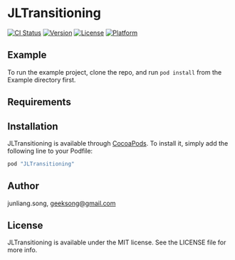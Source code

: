 # JLTransitioning

[![CI Status](http://img.shields.io/travis/junliang.song/JLTransitioning.svg?style=flat)](https://travis-ci.org/junliang.song/JLTransitioning)
[![Version](https://img.shields.io/cocoapods/v/JLTransitioning.svg?style=flat)](http://cocoapods.org/pods/JLTransitioning)
[![License](https://img.shields.io/cocoapods/l/JLTransitioning.svg?style=flat)](http://cocoapods.org/pods/JLTransitioning)
[![Platform](https://img.shields.io/cocoapods/p/JLTransitioning.svg?style=flat)](http://cocoapods.org/pods/JLTransitioning)

## Example

To run the example project, clone the repo, and run `pod install` from the Example directory first.

## Requirements

## Installation

JLTransitioning is available through [CocoaPods](http://cocoapods.org). To install
it, simply add the following line to your Podfile:

```ruby
pod "JLTransitioning"
```

## Author

junliang.song, geeksong@gmail.com

## License

JLTransitioning is available under the MIT license. See the LICENSE file for more info.
